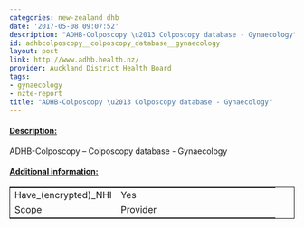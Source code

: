 ```yaml
---
categories: new-zealand dhb
date: '2017-05-08 09:07:52'
description: "ADHB-Colposcopy \u2013 Colposcopy database - Gynaecology"
id: adhbcolposcopy__colposcopy_database__gynaecology
layout: post
link: http://www.adhb.health.nz/
provider: Auckland District Health Board
tags:
- gynaecology
- nzte-report
title: "ADHB-Colposcopy \u2013 Colposcopy database - Gynaecology"
---
```



 <h4> <u>Description:</u> </h4>
ADHB-Colposcopy – Colposcopy database - Gynaecology
 <h4> <u>Additional information:</u> </h4>
 <table style="border: 1px solid">
 <tr> <td width="40%">Have_(encrypted)_NHI</td> <td>Yes</td> </tr>
 <tr> <td width="40%">Scope</td> <td>Provider</td> </tr>
 </table>